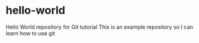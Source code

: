 # hello-world
Hello World repository for Git tutorial
This is an example repository so I can learn how to use git 
